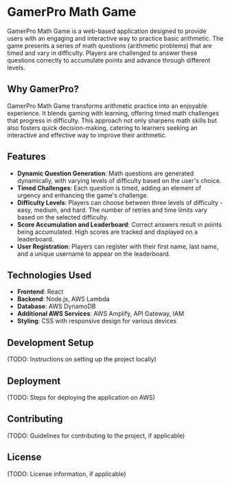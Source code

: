 # GamerPro Math Game

GamerPro Math Game is a web-based application designed to provide users with an engaging and interactive way to practice basic arithmetic. The game presents a series of math questions (arithmetic problems) that are timed and vary in difficulty. Players are challenged to answer these questions correctly to accumulate points and advance through different levels.

## Why GamerPro?

GamerPro Math Game transforms arithmetic practice into an enjoyable experience. It blends gaming with learning, offering timed math challenges that progress in difficulty. This approach not only sharpens math skills but also fosters quick decision-making, catering to learners seeking an interactive and effective way to improve their arithmetic.

## Features

- **Dynamic Question Generation**: Math questions are generated dynamically, with varying levels of difficulty based on the user's choice.
- **Timed Challenges**: Each question is timed, adding an element of urgency and enhancing the game's challenge.
- **Difficulty Levels**: Players can choose between three levels of difficulty - easy, medium, and hard. The number of retries and time limits vary based on the selected difficulty.
- **Score Accumulation and Leaderboard**: Correct answers result in points being accumulated. High scores are tracked and displayed on a leaderboard.
- **User Registration**: Players can register with their first name, last name, and a unique username to appear on the leaderboard.

## Technologies Used

- **Frontend**: React
- **Backend**: Node.js, AWS Lambda
- **Database**: AWS DynamoDB
- **Additional AWS Services**: AWS Amplify, API Gateway, IAM
- **Styling**: CSS with responsive design for various devices

## Development Setup

(TODO: Instructions on setting up the project locally)

## Deployment

(TODO: Steps for deploying the application on AWS)

## Contributing

(TODO: Guidelines for contributing to the project, if applicable)

## License

(TODO: License information, if applicable)
